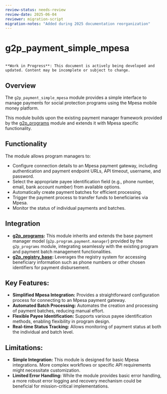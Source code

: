 ```yaml
---
review-status: needs-review
review-date: 2025-06-04
reviewer: migration-script
migration-notes: "Added during 2025 documentation reorganization"
---
```


# g2p_payment_simple_mpesa

```{warning}

**Work in Progress**: This document is actively being developed and updated. Content may be incomplete or subject to change.
```

## Overview

The `g2p_payment_simple_mpesa` module provides a simple interface to manage payments for social protection programs using the Mpesa mobile money platform. 

This module builds upon the existing payment manager framework provided by the [g2p_programs](g2p_programs) module and extends it with Mpesa specific functionality.

## Functionality

The module allows program managers to:

* Configure connection details to an Mpesa payment gateway, including authentication and payment endpoint URLs, API timeout, username, and password.
* Select the appropriate payee identification field (e.g., phone number, email, bank account number) from available options.
* Automatically create payment batches for efficient processing.
* Trigger the payment process to transfer funds to beneficiaries via Mpesa.
* Monitor the status of individual payments and batches.

## Integration

* **[g2p_programs](g2p_programs):** This module inherits and extends the base payment manager model (`g2p.program.payment.manager`) provided by the `g2p_programs` module, integrating seamlessly with the existing program and payment batch management functionalities.
* **[g2p_registry_base](g2p_registry_base):** Leverages the registry system for accessing beneficiary information such as phone numbers or other chosen identifiers for payment disbursement.

## Key Features:

* **Simplified Mpesa Integration:**  Provides a straightforward configuration process for connecting to an Mpesa payment gateway.
* **Automated Batch Processing:**  Automates the creation and processing of payment batches, reducing manual effort.
* **Flexible Payee Identification:** Supports various payee identification methods, enabling flexibility in program design.
* **Real-time Status Tracking:** Allows monitoring of payment status at both the individual and batch level.

## Limitations:

* **Simple Integration:** This module is designed for basic Mpesa integrations. More complex workflows or specific API requirements might necessitate customization.
* **Limited Error Handling:** While the module provides basic error handling, a more robust error logging and recovery mechanism could be beneficial for mission-critical implementations. 
